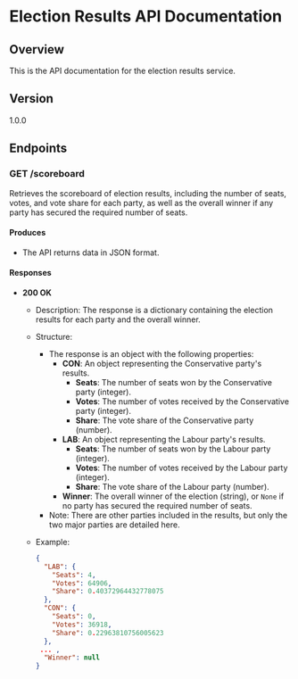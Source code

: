 # Election Results API Documentation

## Overview
This is the API documentation for the election results service.

## Version
1.0.0

## Endpoints

### GET /scoreboard
Retrieves the scoreboard of election results, including the number of seats, votes, and vote share for each party, as well as the overall winner if any party has secured the required number of seats.

#### Produces
- The API returns data in JSON format.

#### Responses
- **200 OK**
  - Description: The response is a dictionary containing the election results for each party and the overall winner.
  - Structure:
    - The response is an object with the following properties:
      - **CON**: An object representing the Conservative party's results.
        - **Seats**: The number of seats won by the Conservative party (integer).
        - **Votes**: The number of votes received by the Conservative party (integer).
        - **Share**: The vote share of the Conservative party (number).
      - **LAB**: An object representing the Labour party's results.
        - **Seats**: The number of seats won by the Labour party (integer).
        - **Votes**: The number of votes received by the Labour party (integer).
        - **Share**: The vote share of the Labour party (number).
      - **Winner**: The overall winner of the election (string), or `None` if no party has secured the required number of seats.
    - Note: There are other parties included in the results, but only the two major parties are detailed here.

  - Example:
    ```json
    {
      "LAB": {
        "Seats": 4,
        "Votes": 64906,
        "Share": 0.40372964432778075
      },
      "CON": {
        "Seats": 0,
        "Votes": 36918,
        "Share": 0.22963810756005623
      },
     ... , 
      "Winner": null
    }
    ```